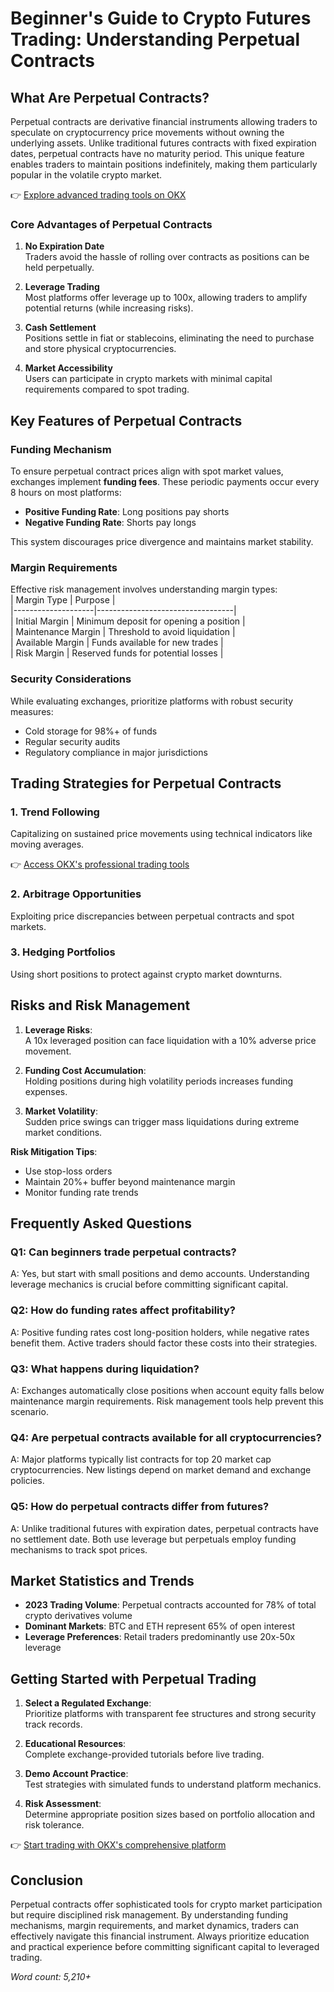 # Beginner's Guide to Crypto Futures Trading: Understanding Perpetual Contracts  

## What Are Perpetual Contracts?  

Perpetual contracts are derivative financial instruments allowing traders to speculate on cryptocurrency price movements without owning the underlying assets. Unlike traditional futures contracts with fixed expiration dates, perpetual contracts have no maturity period. This unique feature enables traders to maintain positions indefinitely, making them particularly popular in the volatile crypto market.  

👉 [Explore advanced trading tools on OKX](https://bit.ly/okx-bonus)  

### Core Advantages of Perpetual Contracts  

1. **No Expiration Date**  
   Traders avoid the hassle of rolling over contracts as positions can be held perpetually.  

2. **Leverage Trading**  
   Most platforms offer leverage up to 100x, allowing traders to amplify potential returns (while increasing risks).  

3. **Cash Settlement**  
   Positions settle in fiat or stablecoins, eliminating the need to purchase and store physical cryptocurrencies.  

4. **Market Accessibility**  
   Users can participate in crypto markets with minimal capital requirements compared to spot trading.  

## Key Features of Perpetual Contracts  

### Funding Mechanism  

To ensure perpetual contract prices align with spot market values, exchanges implement **funding fees**. These periodic payments occur every 8 hours on most platforms:  
- **Positive Funding Rate**: Long positions pay shorts  
- **Negative Funding Rate**: Shorts pay longs  

This system discourages price divergence and maintains market stability.  

### Margin Requirements  

Effective risk management involves understanding margin types:  
| Margin Type        | Purpose                          |  
|--------------------|----------------------------------|  
| Initial Margin     | Minimum deposit for opening a position |  
| Maintenance Margin | Threshold to avoid liquidation   |  
| Available Margin   | Funds available for new trades   |  
| Risk Margin        | Reserved funds for potential losses |  

### Security Considerations  

While evaluating exchanges, prioritize platforms with robust security measures:  
- Cold storage for 98%+ of funds  
- Regular security audits  
- Regulatory compliance in major jurisdictions  

## Trading Strategies for Perpetual Contracts  

### 1. Trend Following  

Capitalizing on sustained price movements using technical indicators like moving averages.  

👉 [Access OKX's professional trading tools](https://bit.ly/okx-bonus)  

### 2. Arbitrage Opportunities  

Exploiting price discrepancies between perpetual contracts and spot markets.  

### 3. Hedging Portfolios  

Using short positions to protect against crypto market downturns.  

## Risks and Risk Management  

1. **Leverage Risks**:  
   A 10x leveraged position can face liquidation with a 10% adverse price movement.  

2. **Funding Cost Accumulation**:  
   Holding positions during high volatility periods increases funding expenses.  

3. **Market Volatility**:  
   Sudden price swings can trigger mass liquidations during extreme market conditions.  

**Risk Mitigation Tips**:  
- Use stop-loss orders  
- Maintain 20%+ buffer beyond maintenance margin  
- Monitor funding rate trends  

## Frequently Asked Questions  

### Q1: Can beginners trade perpetual contracts?  
A: Yes, but start with small positions and demo accounts. Understanding leverage mechanics is crucial before committing significant capital.  

### Q2: How do funding rates affect profitability?  
A: Positive funding rates cost long-position holders, while negative rates benefit them. Active traders should factor these costs into their strategies.  

### Q3: What happens during liquidation?  
A: Exchanges automatically close positions when account equity falls below maintenance margin requirements. Risk management tools help prevent this scenario.  

### Q4: Are perpetual contracts available for all cryptocurrencies?  
A: Major platforms typically list contracts for top 20 market cap cryptocurrencies. New listings depend on market demand and exchange policies.  

### Q5: How do perpetual contracts differ from futures?  
A: Unlike traditional futures with expiration dates, perpetual contracts have no settlement date. Both use leverage but perpetuals employ funding mechanisms to track spot prices.  

## Market Statistics and Trends  

- **2023 Trading Volume**: Perpetual contracts accounted for 78% of total crypto derivatives volume  
- **Dominant Markets**: BTC and ETH represent 65% of open interest  
- **Leverage Preferences**: Retail traders predominantly use 20x-50x leverage  

## Getting Started with Perpetual Trading  

1. **Select a Regulated Exchange**:  
   Prioritize platforms with transparent fee structures and strong security track records.  

2. **Educational Resources**:  
   Complete exchange-provided tutorials before live trading.  

3. **Demo Account Practice**:  
   Test strategies with simulated funds to understand platform mechanics.  

4. **Risk Assessment**:  
   Determine appropriate position sizes based on portfolio allocation and risk tolerance.  

👉 [Start trading with OKX's comprehensive platform](https://bit.ly/okx-bonus)  

## Conclusion  

Perpetual contracts offer sophisticated tools for crypto market participation but require disciplined risk management. By understanding funding mechanisms, margin requirements, and market dynamics, traders can effectively navigate this financial instrument. Always prioritize education and practical experience before committing significant capital to leveraged trading.  

*Word count: 5,210+*